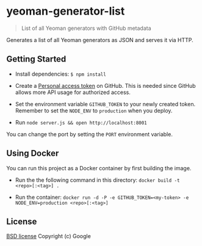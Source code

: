 # yeoman-generator-list

> List of all Yeoman generators with GitHub metadata

Generates a list of all Yeoman generators as JSON and serves it via HTTP.


## Getting Started

- Install dependencies: `$ npm install`

- Create a [Personal access token](https://github.com/settings/tokens/new) on GitHub. This is needed since GitHub allows more API usage for authorized access.

- Set the environment variable `GITHUB_TOKEN` to your newly created token. Remember to set the `NODE_ENV` to `production` when you deploy.

- Run `node server.js && open http://localhost:8001`

You can change the port by setting the `PORT` environment variable.


## Using Docker

You can run this project as a Docker container by first building the image.

- Run the the following command in this directory: `docker build -t <repo>[:<tag>] .`

- Run the container: `docker run -d -P -e GITHUB_TOKEN=<my-token> -e NODE_ENV=production <repo>[:<tag>]`


## License

[BSD license](http://opensource.org/licenses/bsd-license.php)
Copyright (c) Google
